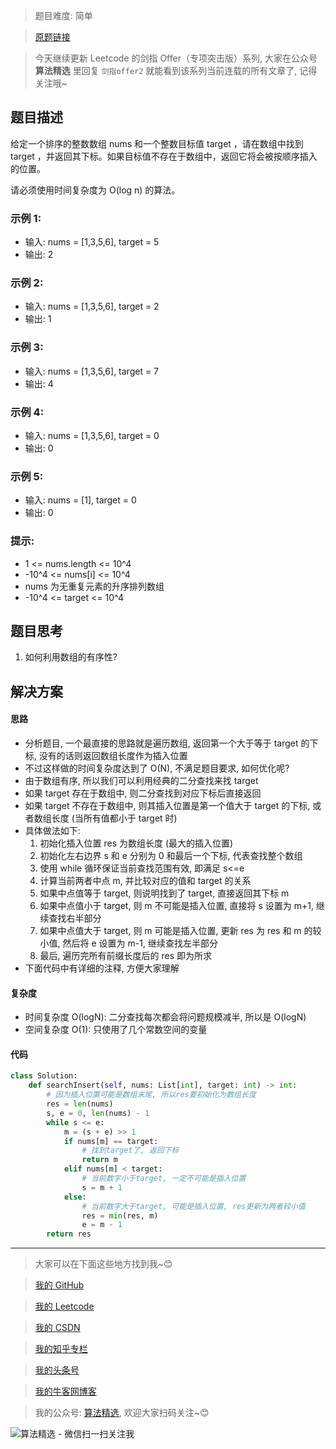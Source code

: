 > 题目难度: 简单

> [原题链接](https://leetcode.cn/problems/N6YdxV/)

> 今天继续更新 Leetcode 的剑指 Offer（专项突击版）系列, 大家在公众号 **算法精选** 里回复 `剑指offer2` 就能看到该系列当前连载的所有文章了, 记得关注哦~

## 题目描述

给定一个排序的整数数组 nums 和一个整数目标值 target ，请在数组中找到 target ，并返回其下标。如果目标值不存在于数组中，返回它将会被按顺序插入的位置。

请必须使用时间复杂度为 O(log n) 的算法。

### 示例 1:

- 输入: nums = [1,3,5,6], target = 5
- 输出: 2

### 示例 2:

- 输入: nums = [1,3,5,6], target = 2
- 输出: 1

### 示例 3:

- 输入: nums = [1,3,5,6], target = 7
- 输出: 4

### 示例 4:

- 输入: nums = [1,3,5,6], target = 0
- 输出: 0

### 示例 5:

- 输入: nums = [1], target = 0
- 输出: 0

### 提示:

- 1 <= nums.length <= 10^4
- -10^4 <= nums[i] <= 10^4
- nums 为无重复元素的升序排列数组
- -10^4 <= target <= 10^4

## 题目思考

1. 如何利用数组的有序性?

## 解决方案

#### 思路

- 分析题目, 一个最直接的思路就是遍历数组, 返回第一个大于等于 target 的下标, 没有的话则返回数组长度作为插入位置
- 不过这样做的时间复杂度达到了 O(N), 不满足题目要求, 如何优化呢?
- 由于数组有序, 所以我们可以利用经典的二分查找来找 target
- 如果 target 存在于数组中, 则二分查找到对应下标后直接返回
- 如果 target 不存在于数组中, 则其插入位置是第一个值大于 target 的下标, 或者数组长度 (当所有值都小于 target 时)
- 具体做法如下:
  1. 初始化插入位置 res 为数组长度 (最大的插入位置)
  2. 初始化左右边界 s 和 e 分别为 0 和最后一个下标, 代表查找整个数组
  3. 使用 while 循环保证当前查找范围有效, 即满足 s<=e
  4. 计算当前两者中点 m, 并比较对应的值和 target 的关系
  5. 如果中点值等于 target, 则说明找到了 target, 直接返回其下标 m
  6. 如果中点值小于 target, 则 m 不可能是插入位置, 直接将 s 设置为 m+1, 继续查找右半部分
  7. 如果中点值大于 target, 则 m 可能是插入位置, 更新 res 为 res 和 m 的较小值, 然后将 e 设置为 m-1, 继续查找左半部分
  8. 最后, 遍历完所有前缀长度后的 res 即为所求
- 下面代码中有详细的注释, 方便大家理解

#### 复杂度

- 时间复杂度 O(logN): 二分查找每次都会将问题规模减半, 所以是 O(logN)
- 空间复杂度 O(1): 只使用了几个常数空间的变量

#### 代码

```python
class Solution:
    def searchInsert(self, nums: List[int], target: int) -> int:
        # 因为插入位置可能是数组末尾, 所以res要初始化为数组长度
        res = len(nums)
        s, e = 0, len(nums) - 1
        while s <= e:
            m = (s + e) >> 1
            if nums[m] == target:
                # 找到target了, 返回下标
                return m
            elif nums[m] < target:
                # 当前数字小于target, 一定不可能是插入位置
                s = m + 1
            else:
                # 当前数字大于target, 可能是插入位置, res更新为两者较小值
                res = min(res, m)
                e = m - 1
        return res
```

---

> 大家可以在下面这些地方找到我~😊

> [我的 GitHub](https://github.com/zjulyx)

> [我的 Leetcode](https://leetcode-cn.com/u/suibianfahui/)

> [我的 CSDN](https://me.csdn.net/zjulyx1993)

> [我的知乎专栏](https://zhuanlan.zhihu.com/c_1242508721932464128)

> [我的头条号](https://www.toutiao.com/c/user/1090304683804520/#mid=1671643017345028)

> [我的牛客网博客](https://blog.nowcoder.net/zjulyx)

> 我的公众号: [算法精选](https://mp.weixin.qq.com/s?__biz=MzA5MDk1MjI5MA==&mid=2247484158&idx=1&sn=90176bac32cf7af40e4074c721fd8a95&chksm=900285f3a7750ce5a068c9c9773781461819633f2fd60533732637ec9520c908371ebc218d49&scene=178&cur_album_id=1386231241346859009#rd), 欢迎大家扫码关注~😊

![算法精选 - 微信扫一扫关注我](https://pic1.zhimg.com/80/v2-7c988a7b35886df51596ef23616764ac_1440w.jpg)
